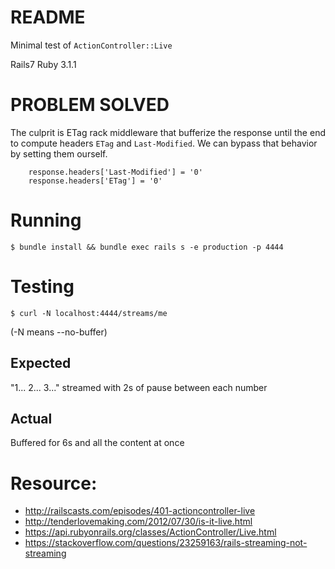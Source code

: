 # README

Minimal test of `ActionController::Live`

Rails7
Ruby 3.1.1

# PROBLEM SOLVED

The culprit is ETag rack middleware that bufferize the response until the end to compute headers `ETag` and `Last-Modified`.
We can bypass that behavior by setting them ourself.

```
    response.headers['Last-Modified'] = '0'
    response.headers['ETag'] = '0'
```

# Running

    $ bundle install && bundle exec rails s -e production -p 4444

# Testing

    $ curl -N localhost:4444/streams/me

(-N means --no-buffer)

## Expected

   "1... 2... 3..." streamed with 2s of pause between each number

## Actual

   Buffered for 6s and all the content at once

# Resource:

   * http://railscasts.com/episodes/401-actioncontroller-live
   * http://tenderlovemaking.com/2012/07/30/is-it-live.html
   * https://api.rubyonrails.org/classes/ActionController/Live.html
   * https://stackoverflow.com/questions/23259163/rails-streaming-not-streaming
